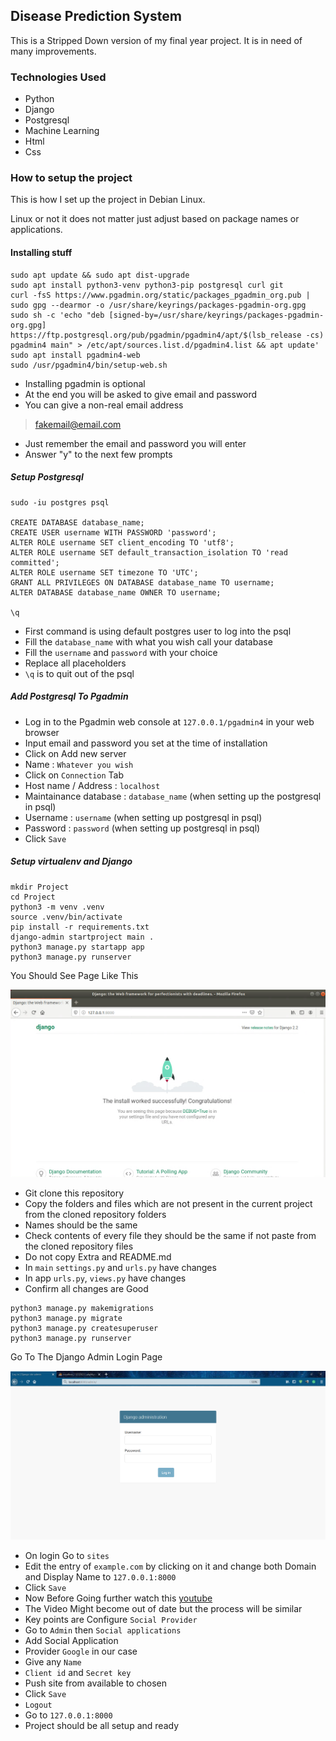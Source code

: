 ## Disease Prediction System

This is a Stripped Down version of my final year project. It is in need of many improvements.

### Technologies Used

* Python
* Django
* Postgresql
* Machine Learning
* Html
* Css


### How to setup the project

This is how I set up the project in Debian Linux.

Linux or not it does not matter just adjust based on package names or applications.

#### Installing stuff

```
sudo apt update && sudo apt dist-upgrade
sudo apt install python3-venv python3-pip postgresql curl git
curl -fsS https://www.pgadmin.org/static/packages_pgadmin_org.pub | sudo gpg --dearmor -o /usr/share/keyrings/packages-pgadmin-org.gpg
sudo sh -c 'echo "deb [signed-by=/usr/share/keyrings/packages-pgadmin-org.gpg] https://ftp.postgresql.org/pub/pgadmin/pgadmin4/apt/$(lsb_release -cs) pgadmin4 main" > /etc/apt/sources.list.d/pgadmin4.list && apt update'
sudo apt install pgadmin4-web
sudo /usr/pgadmin4/bin/setup-web.sh
```

* Installing pgadmin is optional
* At the end you will be asked to give email and password
* You can give a non-real email address

> fakemail@email.com

* Just remember the email and password you will enter
* Answer "y" to the next few prompts

##### Setup Postgresql

```
sudo -iu postgres psql

CREATE DATABASE database_name;
CREATE USER username WITH PASSWORD 'password';
ALTER ROLE username SET client_encoding TO 'utf8';
ALTER ROLE username SET default_transaction_isolation TO 'read committed';
ALTER ROLE username SET timezone TO 'UTC';
GRANT ALL PRIVILEGES ON DATABASE database_name TO username;
ALTER DATABASE database_name OWNER TO username;

\q
```

* First command is using default postgres user to log into the psql
* Fill the `database_name` with what you wish call your database
* Fill the `username` and `password` with your choice
* Replace all placeholders
* `\q` is to quit out of the psql

##### Add Postgresql To Pgadmin

* Log in to the Pgadmin web console at `127.0.0.1/pgadmin4` in your web browser
* Input email and password you set at the time of installation
* Click on Add new server
* Name :  `Whatever you wish`
* Click on `Connection` Tab
* Host name / Address :  `localhost`
* Maintainance database :  `database_name` (when setting up the postgresql in psql)
* Username :  `username` (when setting up postgresql in psql)
* Password :  `password` (when setting up postgresql in psql)
* Click `Save`

##### Setup virtualenv and Django

```
mkdir Project
cd Project
python3 -m venv .venv
source .venv/bin/activate
pip install -r requirements.txt
django-admin startproject main .
python3 manage.py startapp app
python3 manage.py runserver
```

You Should See Page Like This

![Default Install Page](/Extra/django-inst.png)

* Git clone this repository
* Copy the folders and files which are not present in the current project from the cloned repository folders
* Names should be the same
* Check contents of every file they should be the same if not paste from the cloned repository files
* Do not copy Extra and README.md
* In `main` `settings.py` and `urls.py` have changes
* In app `urls.py`, `views.py` have changes
* Confirm all changes are Good

```
python3 manage.py makemigrations
python3 manage.py migrate
python3 manage.py createsuperuser
python3 manage.py runserver
```

Go To The Django Admin Login Page

![Django Admin Login Page](/Extra/django-adm.png)

* On login Go to `sites`
* Edit the entry of `example.com` by clicking on it and change both Domain and Display Name to `127.0.0.1:8000`
* Click `Save`
* Now Before Going further watch this [youtube](https://youtu.be/56w8p0goIfs?si=PGtMgSOjspy4GjUi)
* The Video Might become out of date but the process will be similar
* Key points are Configure `Social Provider`
* Go to `Admin` then `Social applications`
* Add Social Application
* Provider `Google` in our case
* Give any `Name`
* `Client id` and `Secret key`
* Push site from available to chosen
* Click `Save`
* `Logout`
* Go to `127.0.0.1:8000`
* Project should be all setup and ready
